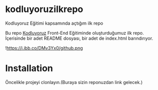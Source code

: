 # kodluyoruzilkrepo
Kodluyoruz Eğitimi kapsamında açtığım ilk repo

Bu repo [Kodluyoruz](https://www.kodluyoruz.org) Front-End Eğitiminde oluşturduğumuz ilk repo. İçerisinde bir adet README dosyası, bir adet de index.html barındırıyor.

!https://i.ibb.co/DMv3Yx0/github.png

# Installation

Öncelikle projeyi clonlayın.(Buraya sizin reponuzdan link gelecek.)